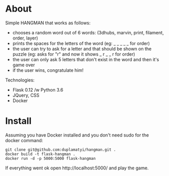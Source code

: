 # About

Simple HANGMAN that works as follows:
* chooses a random word out of 6 words: (3dhubs, marvin, print, filament, order, layer)
* prints the spaces for the letters of the word (eg: _ _ _ _ _  for order)
* the user can try to ask for a letter and that should be shown on the puzzle (eg: asks for "r" and now it shows _ r _ _ r for order)
* the user can only ask 5 letters that don't exist in the word and then it's game over
* if the user wins, congratulate him!

Technologies:

* Flask 0.12 /w Python 3.6
* JQuery, CSS
* Docker

# Install

Assuming you have Docker installed and you don't need sudo for the docker command:

```shell
git clone git@github.com:duplamatyi/hangman.git .
docker build -t flask-hangman .
docker run -d -p 5000:5000 flask-hangman
```

If everything went ok open http://localhost:5000/ and play the game.

